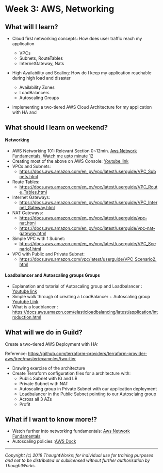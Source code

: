 # Week 3: AWS, Networking


## What will I learn?
- Cloud first networking concepts: 
How does user traffic reach my application
    - VPCs
    - Subnets, RouteTables 
    - InternetGateway, Nats

- High Availability and Scaling: 
How do I keep my application reachable during high load and disaster
    - Availability Zones
    - LoadBalancers
    - Autoscaling Groups

- Implementing a two-tiered AWS Cloud Architecture 
for my application with HA and  

## What should I learn on weekend?  
#### Networking
- AWS Networking 101: Relevant Section 0~12min. [Aws Network Fundamentals, Watch me upto minute 12](https://www.youtube.com/watch?v=hiKPPy584Mg)
- Creating most of the above on AWS Console: [Youtube link](https://www.youtube.com/watch?v=tD9vDv0uyI8)
- VPCs and Subnets: 
    - https://docs.aws.amazon.com/en_pv/vpc/latest/userguide/VPC_Subnets.html
- Route Tables: 
    - https://docs.aws.amazon.com/en_pv/vpc/latest/userguide/VPC_Route_Tables.html
- Internet Gateways: 
    - https://docs.aws.amazon.com/en_pv/vpc/latest/userguide/VPC_Internet_Gateway.html
- NAT Gateways: 
    - https://docs.aws.amazon.com/en_pv/vpc/latest/userguide/vpc-nat.html
    - https://docs.aws.amazon.com/en_pv/vpc/latest/userguide/vpc-nat-gateway.html
- Simple VPC with 1 Subnet: 
    - https://docs.aws.amazon.com/en_pv/vpc/latest/userguide/VPC_Scenario1.html
- VPC with Public and Private Subnet:
    - https://docs.aws.amazon.com/vpc/latest/userguide/VPC_Scenario2.html 

#### Loadbalancer and Autoscaling groups Groups 

- Explanation and tutorial of Autoscaling group and Loadbalancer : [Youtube link](https://www.youtube.com/watch?v=-hFAWk6hyZA)
- Simple walk through of creating a LoadBalancer + Autoscaling group [Youtube Link](https://www.youtube.com/watch?v=wi0kTnFAbd0) 
- What is a loadblancer : https://docs.aws.amazon.com/elasticloadbalancing/latest/application/introduction.html  

## What will we do in Guild?
Create a two-tiered AWS Deployment with HA:

Reference: https://github.com/terraform-providers/terraform-provider-aws/tree/master/examples/two-tier

- Drawing exercise of the architecture 
- Create Terraform configuration files for a architecture with:
    - Public Subnet with IG and LB
    - Private Subnet with NAT 
    - Autoscaling group in Private Subnet with our application deployment
    - Loadbalancer in the Public Subnet pointing to our Autosclaing group
    - Across all 3 AZs
    - Profit

## What if I want to know more!? 
- Watch further into networking fundamentals: [Aws Network Fundamentals](https://www.youtube.com/watch?v=hiKPPy584Mg)
- Autoscaling policies :[AWS Dock](https://docs.aws.amazon.com/autoscaling/ec2/userguide/as-scaling-simple-step.html)


---

*Copyright (c) 2018 ThoughtWorks; for individual use for training purposes and not to be distributed or sublicensed without further authorisation by ThoughtWorks.*
